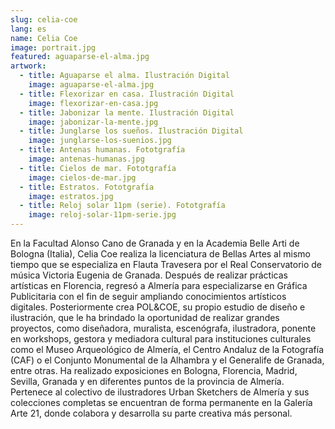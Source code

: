```yaml
---
slug: celia-coe
lang: es
name: Celia Coe
image: portrait.jpg
featured: aguaparse-el-alma.jpg
artwork:
  - title: Aguaparse el alma. Ilustración Digital
    image: aguaparse-el-alma.jpg
  - title: Flexorizar en casa. Ilustración Digital
    image: flexorizar-en-casa.jpg
  - title: Jabonizar la mente. Ilustración Digital
    image: jabonizar-la-mente.jpg
  - title: Junglarse los sueños. Ilustración Digital
    image: junglarse-los-suenios.jpg
  - title: Antenas humanas. Fototgrafía 
    image: antenas-humanas.jpg
  - title: Cielos de mar. Fototgrafía 
    image: cielos-de-mar.jpg
  - title: Estratos. Fototgrafía 
    image: estratos.jpg
  - title: Reloj solar 11pm (serie). Fototgrafía 
    image: reloj-solar-11pm-serie.jpg
---
```


En la Facultad Alonso Cano de Granada y en la Academia Belle Arti de Bologna (Italia), Celia
Coe realiza la licenciatura de Bellas Artes al mismo tiempo que se especializa en Flauta
Travesera por el Real Conservatorio de música Victoria Eugenia de Granada.
Después de realizar prácticas artísticas en Florencia, regresó a Almería para especializarse en
Gráfica Publicitaria con el fin de seguir ampliando conocimientos artísticos digitales.
Posteriormente crea POL&amp;COE, su propio estudio de diseño e ilustración, que le ha brindado la
oportunidad de realizar grandes proyectos, como diseñadora, muralista, escenógrafa,
ilustradora, ponente en workshops, gestora y mediadora cultural para instituciones culturales
como el Museo Arqueológico de Almería, el Centro Andaluz de la Fotografía (CAF) o el
Conjunto Monumental de la Alhambra y el Generalife de Granada, entre otras.
Ha realizado exposiciones en Bologna, Florencia, Madrid, Sevilla, Granada y en diferentes
puntos de la provincia de Almería. Pertenece al colectivo de ilustradores Urban Sketchers de
Almería y sus colecciones completas se encuentran de forma permanente en la Galería Arte
21, donde colabora y desarrolla su parte creativa más personal.
